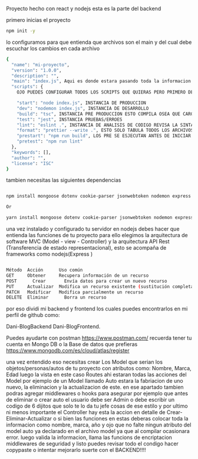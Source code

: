 Proyecto hecho con react y nodejs  esta es la parte del backend

primero inicias el proyecto

```bash
npm init -y

```

lo configuramos para que entienda que archivos son el main y del cual debe escuchar los cambios en cada archivo

```bash
{
  "name": "mi-proyecto",
  "version": "1.0.0",
  "description": "",
  "main": "index.js", Aqui es donde estara pasando toda la informacion de todos los archivos dentro del backend
  "scripts": {
    OJO PUEDES CONFIGURAR TODOS LOS SCRIPTS QUE QUIERAS PERO PRIMERO DEBES ENTENDER PARA QUE FUNCIONA CADA UNO

    "start": "node index.js", INSTANCIA DE PRODUCCION
    "dev": "nodemon index.js", INSTANCIA DE DESARROLLO
    "build": "tsc", INSTANCIA PRE PRODUCCION ESTO COMPILA OSEA QUE CARGA Y REVISA CADA ARCHIVO PARA QUE ESTEN CORRECTAMENTE ANCLADOS Y BONITOS
    "test": "jest", INSTANCIA PRUEBAS/ERROES
    "lint": "eslint .", INSTANCIA DE ANALISIS DE CODIGO REVISA LA SINTAXIS
    "format": "prettier --write .", ESTO SOLO TABULA TODOS LOS ARCHIVOS POR SI LO OLVIDASTE
    "prestart": "npm run build", LOS PRE SE ESJECUTAN ANTES DE INICIAR EL TEST O LA PRODUCCION ASEGURANDO QUE NO EXISTAN FALLOS
    "pretest": "npm run lint"
  },
  "keywords": [],
  "author": "",
  "license": "ISC"
}


```


tambien necesitas las siguientes dependencias

```bash

npm install mongoose dotenv cookie-parser jsonwebtoken nodemon express bcryptjs

Or

yarn install mongoose dotenv cookie-parser jsonwebtoken nodemon express bcryptjs

```

una vez instalado y configurado tu servidor en nodejs
debes hacer que entienda  las funciones de tu proyecto para ello elegimos la arquitectura de software MVC  (Model - view - Controller)
y la arquitectura API Rest (Transferencia de estado representacional),
esto se acompaña de frameworks como nodejs(Express )

 ```bash

Método	Acción	    Uso común
GET	    Obtener	    Recupera información de un recurso
POST	  Crear	      Envía datos para crear un nuevo recurso
PUT	    Actualizar	Modifica un recurso existente (sustitución completa)
PATCH  	Modificar  	Modifica parcialmente un recurso
DELETE	Eliminar	  Borra un recurso

```

por eso dividi mi backend y frontend los cuales puedes encontrarlos en mi perfil de github como:

Dani-BlogBackend
Dani-BlogFrontend.

Puedes ayudarte con postman https://www.postman.com/
recuerda tener tu cuenta en Mongo DB o la Base de datos que prefieras https://www.mongodb.com/es/cloud/atlas/register

una vez entendido eso necesitas crear
Los Model que serian los objetos/personas/autos de tu proyecto
con atributos como: Nombre, Marca, Edad
luego la vista en este caso Routes
ahi estaran todas las acciones del Model por ejemplo
de un Model llamado Auto estara la fabriacion de uno nuevo, la eliminacion y la actualizacion de este. en ese apartado tambien podras agregar middlewares o hooks para asegurar por ejemplo que antes de eliminar o crear auto el usuario debe ser Admin o debe escribir un codigo de 6 dijitos que solo te lo da tu jefe cosas de ese estilo
y por ultimo ni menos importante el Controller
hay esta la accion en detalle de Crear-Eliminar-Actualizar o si bien las funciones en estas deberas
colocar toda  la informacion como nombre, marca, año y ojo que no falte ningun atributo del model auto ya declarado en el archivo model ya que al compilar ocasionara error.
luego valida la informacion, llama las funcions de encriptacion middlewares de seguridad y listo
puedes revisar todo el condigo hacer copypaste o intentar mejorarlo suerte con el BACKEND!!!!
